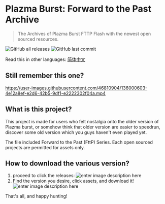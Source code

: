 # Plazma Burst: Forward to the Past Archive

> The Archives of Plazma Burst FTTP Flash with the newest open sourced resources.

![GitHub all releases](https://img.shields.io/github/downloads/eaglepb2/Plazma-Burst-Archive/total?style=for-the-badge) ![GitHub last commit](https://img.shields.io/github/last-commit/eaglepb2/Plazma-Burst-Archive?style=for-the-badge)

Read this in other languages: [简体中文](https://github.com/eaglePB2/Plazma_Burst_2_Archive/blob/main/README.zh-CN.md)

## Still remember this one?

https://user-images.githubusercontent.com/46810904/136000603-4e12a8ef-e2d6-42b5-9df1-e2222302f04a.mp4

## What is this project?
This project is made for users who felt nostalgia onto the older version of Plazma burst, or somehow think that older version are easier to speedrun, discover some old version which you guys haven't even played yet.

The file included Forward to the Past (FttP) Series. Each open sourced projects are permitted for assets only.

## How to download the various version?
1) proceed to click the releases:
![enter image description here](https://i.imgur.com/DoqOexD.png)
2) Find the version you desire, click assets, and download it!
![enter image description here](https://i.imgur.com/PpXswFu.png)

That's all, and happy hunting!
